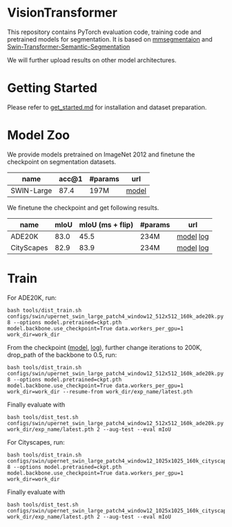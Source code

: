 # VisionTransformer

This repository contains PyTorch evaluation code, training code and pretrained models for segmentation. It is based on [mmsegmentaion](https://github.com/open-mmlab/mmsegmentation/tree/v0.11.0) and [Swin-Transformer-Semantic-Segmentation](https://github.com/SwinTransformer/Swin-Transformer-Semantic-Segmentation)

We will further upload results on other model architectures.

# Getting Started 

Please refer to [get_started.md](https://github.com/open-mmlab/mmsegmentation/blob/master/docs/get_started.md#installation) for installation and dataset preparation.

# Model Zoo

We provide models pretrained on ImageNet 2012 and finetune the checkpoint on segmentation datasets.

| name | acc@1 | #params | url |
| --- | --- | --- | --- |
| SWIN-Large | 87.4 | 197M | [model](https://drive.google.com/file/d/1elIVsE_W5jHCfBSALCjF0f79Unk-bmS0/view?usp=sharing) |

We finetune the checkpoint and get following results.

| name | mIoU | mIoU (ms + flip) | #params | url |
| --- | --- | --- | --- | --- |
| ADE20K | 83.0 | 45.5 | 234M | [model](https://drive.google.com/file/d/1ByhRxBdb7qp2XF2voHgE3_zJ6mL_0VJW/view?usp=sharing) [log](https://drive.google.com/file/d/1va6Ptawr5C7bhGchz-028wrzObUgseHE/view?usp=sharing)|
| CityScapes | 82.9 | 83.9 | 234M | [model](https://drive.google.com/file/d/1ePXsAIzg5HOcd0nolpBTQHh2k2YDa7CM/view?usp=sharing) [log](https://drive.google.com/file/d/1j0Hub-HeMCUbeHhnGw79FHtvvxvSCz1y/view?usp=sharing)|

# Train


For ADE20K, run: 
```
bash tools/dist_train.sh configs/swin/upernet_swin_large_patch4_window12_512x512_160k_ade20k.py 8 --options model.pretrained=ckpt.pth model.backbone.use_checkpoint=True data.workers_per_gpu=1 work_dir=work_dir
```
From the checkpoint ([model](), [log](https://drive.google.com/file/d/1-XL912aMs5E-rRfZeqknKZN30qsgO17B/view?usp=sharing)), further change iterations to 200K, drop_path of the backbone to 0.5, run:
```
bash tools/dist_train.sh configs/swin/upernet_swin_large_patch4_window12_512x512_160k_ade20k.py 8 --options model.pretrained=ckpt.pth model.backbone.use_checkpoint=True data.workers_per_gpu=1 work_dir=work_dir --resume-from work_dir/exp_name/latest.pth
```
Finally evaluate with
```
bash tools/dist_test.sh configs/swin/upernet_swin_large_patch4_window12_512x512_160k_ade20k.py work_dir/exp_name/latest.pth 2 --aug-test --eval mIoU
```

For Cityscapes, run: 
```
bash tools/dist_train.sh configs/swin/upernet_swin_large_patch4_window12_1025x1025_160k_cityscapes.py 8 --options model.pretrained=ckpt.pth model.backbone.use_checkpoint=True data.workers_per_gpu=1 work_dir=work_dir
```
Finally evaluate with
```
bash tools/dist_test.sh configs/swin/upernet_swin_large_patch4_window12_1025x1025_160k_cityscapes.py work_dir/exp_name/latest.pth 2 --aug-test --eval mIoU
```
